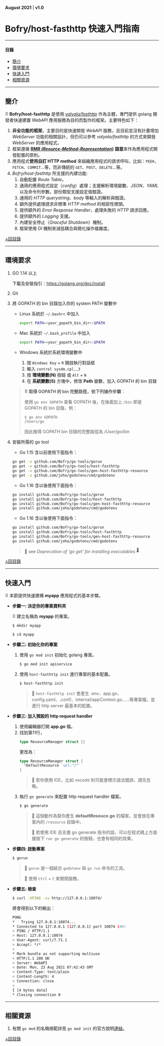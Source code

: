 **August 2021**  |  **v1.0**


Bofry/host-fasthttp 快速入門指南
==================================

----------------------------------------------------------------
#### 目錄
  - [簡介](#簡介)
  - [環境要求](#環境要求)
  - [快速入門](#快速入門)
  - [相關資源](#相關資源)
----------------------------------------------------------------

## 簡介

⠿ **Bofry/host-fasthttp** 是使用 [*valyala/fasthttp*](https://github.com/valyala/fasthttp) 作為主體，專門提供 golang 開發者快速建置 *WebAPI* 應用服務為目的而製作的框架。主要特色如下：

1. <span class="underline">**非全功能的框架**</span>，主要目的是快速開發 *WebAPI* 服務，且目前並沒有計畫增加 *WebServer* 功能的相關設計，但仍可以參考 *valyala/fasthttp* 的方式來開發 *WebServer* 的應用程式。
2. 框架遵循 <span class="underline">[**RMR (*Reource-Method-Representation*)**](https://www.peej.co.uk/articles/rmr-architecture.html) **語意**</span>來作為應用程式開發配置的原則。
3. 應用程式<span class="underline">**使用自訂 HTTP method**</span> 來組織應用程式的請求呼叫，比如：`PEEK`、`FETCH`、`COMMIT`…等，而非傳統的 `GET`、`POST`、`DELETE`…等。
4. *Bofry/host-fasthttp* 所支援的內建功能:
   1. 自動配置 *Route Table*。
   2. 通用的應用程式設定（*config*）處理；支援解析環境變數、*JSON*、*YAML* 以及命令列參數。部份類型支援設定值驗證。
   3. 通用的 *HTTP querystring*、*body* 等輸入的解析與驗證。
   4. 額外提供處理請求非標準 *HTTP method* 的相容性標頭。
   5. 提供額外的 *Error Response Handler*，處理失敗的 *HTTP* 請求回應。
   6. 提供額外的 *Logging* 支援。
   7. 內建安全停止（*Graceful Shutdown*）機制。
   8. 框架使用 *DI* 機制來減低耦合與簡化操作複雜度。

[🔝回目錄](#%e7%9b%ae%e9%8c%84)


----------------
## 環境要求

1. GO 1.14 以上

    下載及安裝指引：https://golang.org/doc/install

2. Git

3. 將 GOPATH 的 bin 目錄加入你的 system PATH 變數中

    - Linux 系統於 `~/.bashrc` 中加入
      ```bash
      export PATH=<your_gopath_bin_dir>:$PATH
      ```

    - Mac 系統於 `~/.bash_profile` 中加入
      ```bash
      export PATH=<your_gopath_bin_dir>:$PATH
      ```

    - Windows 系統於系統環境變數中
      1. 按 `Windows Key` + `R` 開啟執行對話框
      2. 輸入 `control sysdm.cpl,,3`
      3. 按 **環境變數(N)** 按鈕 或 `Alt` + `N`
      4. 在 **系統變數(S)** 方塊中，修改 **Path** 變數，加入 GOPATH 的 bin 目錄

    > **⠿ 取得 GOPATH 的 bin 完整路徑，依下列操作步驟**：
    >
    > 使用 `go env GOPATH` 查看 GOPATH 後，在後面加上 `/bin` 即是 GOPATH 的 bin 目錄，例：
    >   ```bash
    >   $ go env GOPATH
    >   /Users/go
    >   ```
    > 因此推得 GOPATH bin 目錄的完整路徑為 _/User/go/bin_

4. 安裝所需的 go tool

    - Go 1.15 含以前使用下面指令：
    ```bash
    go get -v github.com/Bofry/go-tools/gorun
    go get -v github.com/Bofry/go-tools/host-fasthttp
    go get -v github.com/Bofry/go-tools/gen-host-fasthttp-resource
    go get -v github.com/joho/godotenv/cmd/godotenv
    ```
    - Go 1.16 含以後使用下面指令：
    ```bash
    go install github.com/Bofry/go-tools/gorun
    go install github.com/Bofry/go-tools/host-fasthttp
    go install github.com/Bofry/go-tools/gen-host-fasthttp-resource
    go install github.com/joho/godotenv/cmd/godotenv
    ```

    - Go 1.16 含以後使用下面指令：
    ```bash
    go install github.com/Bofry/go-tools/gorun
    go install github.com/Bofry/go-tools/host-fasthttp
    go install github.com/Bofry/go-tools/gen-host-fasthttp-resource
    go install github.com/joho/godotenv/cmd/godotenv
    ```
    > 🐾 see *Deprecation of 'go get' for installing executables* <sup>[🔗](https://go.dev/doc/go-get-install-deprecation)</sup>

[🔝回目錄](#%e7%9b%ae%e9%8c%84)


----------------
## 快速入門

⠿ 本節提供快速建構 **myapp** 應用程式的基本步驟。


- **步驟一: 決定你的專案資料夾**

  ⠿ 建立名稱為 **myapp** 的專案。
    ```bash
    $ mkdir myapp

    $ cd myapp
    ```

- **步驟二: 初始化你的專案**
  1. 使用 `go mod init` 初始化 golang 專案。
      ```bash
      $ go mod init apiservice
      ```
  2. 使用 `host-fasthttp init` 進行專案的基本配置。
      ```bash
      $ host-fasthttp init
      ```
      > 💬 `host-fasthttp init` 會產生 .env、app.go、config.yaml、.conf/、internal/appContext.go……等專案檔，並進行 http server 最基本的配置。

- **步驟三: 加入預設的 http request handler**
  1. 使用編輯器打開 **app.go** 檔。
  2. 找到第11行，
      ```go
      type ResourceManager struct {}
      ```
      更改為：
      ```go
      type ResourceManager struct {
        *DefaultResource `url:"/"`
      }
      ```
      > 💬 若你使用 IDE，比如 vscode 則可能會標示語法錯誤，請先忽略。
  3. 執行 `go generate` 來配置 http request handler 檔案。
      ```bash
      $ go generate
      ```
      > 💬 這個動作為幫你產生 **defaultResouce.go** 的檔案，並會放在專案內的 `/resource` 目錄中。
      >
      > 💬 若使用 IDE 且支援 go generate 指令的話，可以在程式碼上方直接按下 `run go generate` 的按鈕，也會有相同的效果。

- **步驟四: 啟動專案**
  ```bash
  $ gorun
  ```
  > 💬 `gorun` 是一個結合 `godotenv` 與 `go run` 命令的工具。
  >
  > 💬 使用 `Ctrl` + `C` 來關閉服務。

- **步驟五: 檢查**
  ```bash
  $ curl -XPING -sv http://127.0.0.1:10074/
  ```
  將會得到以下的輸出：
  ```bash
  PONG
  *   Trying 127.0.0.1:10074...
  * Connected to 127.0.0.1 (127.0.0.1) port 10074 (#0)
  > PING / HTTP/1.1
  > Host: 127.0.0.1:10074
  > User-Agent: curl/7.71.1
  > Accept: */*
  >
  * Mark bundle as not supporting multiuse
  < HTTP/1.1 200 OK
  < Server: WebAPI
  < Date: Mon, 23 Aug 2021 07:42:43 GMT
  < Content-Type: text/plain
  < Content-Length: 4
  < Connection: close
  <
  { [4 bytes data]
  * Closing connection 0
  ```

----------------
## 相關資源

  1. 有關 `go mod` 的名稱規範詳見 `go mod init` 的官方說明[連結](https://golang.org/ref/mod#go-mod-init)。


[🔝回目錄](#%e7%9b%ae%e9%8c%84)
